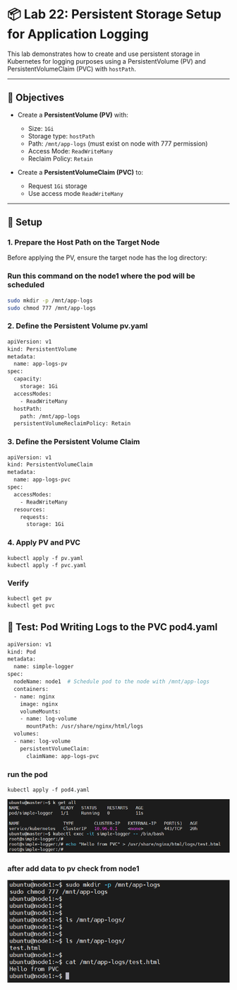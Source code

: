 # 📦 Lab 22: Persistent Storage Setup for Application Logging

This lab demonstrates how to create and use persistent storage in Kubernetes for logging purposes using a PersistentVolume (PV) and PersistentVolumeClaim (PVC) with `hostPath`.

---

## 🎯 Objectives

- Create a **PersistentVolume (PV)** with:
  - Size: `1Gi`
  - Storage type: `hostPath`
  - Path: `/mnt/app-logs` (must exist on node with 777 permission)
  - Access Mode: `ReadWriteMany`
  - Reclaim Policy: `Retain`

- Create a **PersistentVolumeClaim (PVC)** to:
  - Request `1Gi` storage
  - Use access mode `ReadWriteMany`

---

## 🧱 Setup

### 1. Prepare the Host Path on the Target Node

Before applying the PV, ensure the target node has the log directory:

### Run this command on the node1 where the pod will be scheduled
```bash
sudo mkdir -p /mnt/app-logs
sudo chmod 777 /mnt/app-logs
```
### 2. Define the Persistent Volume pv.yaml
```bash
apiVersion: v1
kind: PersistentVolume
metadata:
  name: app-logs-pv
spec:
  capacity:
    storage: 1Gi
  accessModes:
    - ReadWriteMany
  hostPath:
    path: /mnt/app-logs
  persistentVolumeReclaimPolicy: Retain
```
### 3. Define the Persistent Volume Claim
```bash
apiVersion: v1
kind: PersistentVolumeClaim
metadata:
  name: app-logs-pvc
spec:
  accessModes:
    - ReadWriteMany
  resources:
    requests:
      storage: 1Gi
```
### 4. Apply PV and PVC
```
kubectl apply -f pv.yaml
kubectl apply -f pvc.yaml
```
### Verify
```
kubectl get pv
kubectl get pvc
```
## 🧪 Test: Pod Writing Logs to the PVC pod4.yaml
```bash
apiVersion: v1
kind: Pod
metadata:
  name: simple-logger
spec:
  nodeName: node1  # Schedule pod to the node with /mnt/app-logs
  containers:
  - name: nginx
    image: nginx
    volumeMounts:
    - name: log-volume
      mountPath: /usr/share/nginx/html/logs
  volumes:
  - name: log-volume
    persistentVolumeClaim:
      claimName: app-logs-pvc
```

### run the pod
```
kubectl apply -f pod4.yaml
```
![alt text](image.png)

### after add data to pv check from node1
![alt text](image-1.png)


